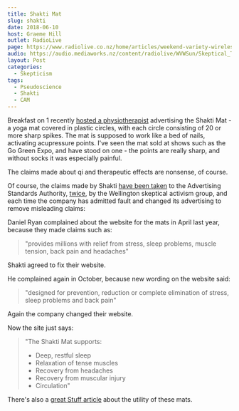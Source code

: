 ```yaml
---
title: Shakti Mat
slug: shakti
date: 2018-06-10
host: Graeme Hill
outlet: RadioLive
page: https://www.radiolive.co.nz/home/articles/weekend-variety-wireless/2018/06/skeptical-thoughts--shakti-mat---dr-oz.html
audio: https://audio.mediaworks.nz/content/radiolive/WVWSun/Skeptical_Thoughts_10_06_18.mp3
layout: Post
categories:
  - Skepticism
tags:
  - Pseudoscience
  - Shakti
  - CAM
---
```


Breakfast on 1 recently [hosted a physiotherapist](https://www.facebook.com/Breakfaston1/videos/10156311805527719/) advertising the Shakti Mat - a yoga mat covered in plastic circles, with each circle consisting of 20 or more sharp spikes. The mat is supposed to work like a bed of nails, activating acupressure points. I've seen the mat sold at shows such as the Go Green Expo, and have stood on one - the points are really sharp, and without socks it was especially painful.

<!-- more -->

The claims made about qi and therapeutic effects are nonsense, of course.

Of course, the claims made by Shakti [have been taken](http://www.asa.co.nz//backend/documents/2017/05/01/17088.pdf) to the Advertising Standards Authority, [twice](http://www.asa.co.nz/backend/documents/2017/11/09/17365.pdf), by the Wellington skeptical activism group, and each time the company has admitted fault and changed its advertising to remove misleading claims:

Daniel Ryan complained about the website for the mats in April last year, because they made claims such as:

> "provides millions with relief from stress, sleep problems, muscle tension, back pain and headaches"

Shakti agreed to fix their website.

He complained again in October, because new wording on the website said:

> "designed for prevention, reduction or complete elimination of stress, sleep problems and back pain"

Again the company changed their website.

Now the site just says:

> "The Shakti Mat supports:
>
> - Deep, restful sleep
> - Relaxation of tense muscles
> - Recovery from headaches
> - Recovery from muscular injury
> - Circulation"

There's also a [great Stuff article](https://www.stuff.co.nz/life-style/well-good/teach-me/101618516/i-tried-a-shakti-mat-and-it-wasnt-relaxing-or-fun) about the utility of these mats.
